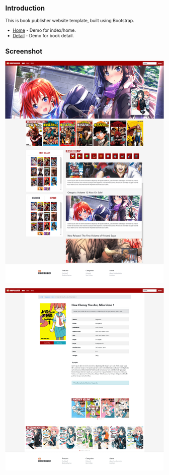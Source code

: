 ## Introduction
This is book publisher website template, built using Bootstrap.

- [Home](https://wahyukusumo.github.io/book-publisher-template/index.html) - Demo for index/home.
- [Detail](https://wahyukusumo.github.io/book-publisher-template/detail.html) - Demo for book detail.

## Screenshot
![Home Layout](/static/img/docs/index.png)

![Product Layout](/static/img/docs/detail.png)